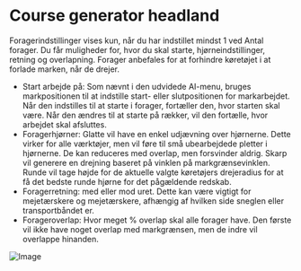# Course generator headland


Foragerindstillinger vises kun, når du har indstillet mindst 1 ved Antal forager.
Du får muligheder for, hvor du skal starte, hjørneindstillinger, retning og overlapning.
Forager anbefales for at forhindre køretøjet i at forlade marken, når de drejer.



- Start arbejde på: Som nævnt i den udvidede AI-menu, bruges markpositionen til at indstille start- eller slutpositionen for markarbejdet.
Når den indstilles til at starte i forager, fortæller den, hvor starten skal være. Når den ændres til at starte på rækker, vil den fortælle, hvor arbejdet skal afsluttes.
- Foragerhjørner: Glatte vil have en enkel udjævning over hjørnerne. Dette virker for alle værktøjer, men vil føre til små ubearbejdede pletter i hjørnerne.
De kan reduceres med overlap, men forsvinder aldrig. Skarp vil generere en drejning baseret på vinklen på markgrænsevinklen.
Runde vil tage højde for de aktuelle valgte køretøjers drejeradius for at få det bedste runde hjørne for det pågældende redskab.
- Foragerretning: med eller mod uret. Dette kan være vigtigt for mejetærskere og mejetærskere, afhængig af hvilken side sneglen eller transportbåndet er.
- Forageroverlap: Hvor meget % overlap skal alle forager have. Den første vil ikke have noget overlap med markgrænsen, men de indre vil overlappe hinanden.


![Image](/home/runner/work/CourseplayHelp/CourseplayHelp/sharproundcorner_0_0_330_130.png)

